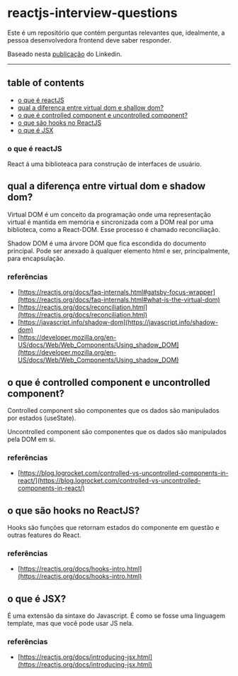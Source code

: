 # reactjs-interview-questions

Este é um repositório que contém perguntas relevantes que, idealmente, a pessoa desenvolvedora frontend deve saber responder.

Baseado nesta [publicação](https://www.linkedin.com/feed/update/urn:li:activity:6936302553852747776/) do Linkedin.

---

## table of contents

- [o que é reactJS](#o-que-é-reactjs)
- [qual a diferença entre virtual dom e shallow dom?](#qual-a-diferença-entre-virtual-dom-e-shadow-dom)
- [o que é controlled component e uncontrolled component?](#o-que-é-controlled-component-e-uncontrolled-component)
- [o que são hooks no ReactJS](#o-que-são-hooks-no-reactjs)
- [o que é JSX](#o-que-é-jsx)

### o que é reactJS

React á uma biblioteaca para construção de interfaces de usuário.

## qual a diferença entre virtual dom e shadow dom?

Virtual DOM é um conceito da programação onde uma representação virtual é mantida em memória e sincronizada com a DOM real por uma biblioteca, como a React-DOM. Esse processo é chamado reconciliação.

Shadow DOM é uma árvore DOM que fica escondida do documento principal. Pode ser anexado à qualquer elemento html e ser, principalmente, para encapsulação.

### referências
- [https://reactjs.org/docs/faq-internals.html#gatsby-focus-wrapper](https://reactjs.org/docs/faq-internals.html#what-is-the-virtual-dom)
- [https://reactjs.org/docs/reconciliation.html](https://reactjs.org/docs/reconciliation.html)
- [https://javascript.info/shadow-dom](https://javascript.info/shadow-dom)
- [https://developer.mozilla.org/en-US/docs/Web/Web_Components/Using_shadow_DOM](https://developer.mozilla.org/en-US/docs/Web/Web_Components/Using_shadow_DOM)

## o que é controlled component e uncontrolled component?

Controlled component são componentes que os dados são manipulados por estados (useState).

Uncontrolled component são componentes que os dados são manipulados pela DOM em si.

### referências
- [https://blog.logrocket.com/controlled-vs-uncontrolled-components-in-react/](https://blog.logrocket.com/controlled-vs-uncontrolled-components-in-react/)

## o que são hooks no ReactJS?

Hooks são funções que retornam estados do componente em questão e outras features do React. 

### referências
- [https://reactjs.org/docs/hooks-intro.html](https://reactjs.org/docs/hooks-intro.html)

## o que é JSX?

É uma extensão da sintaxe do Javascript. É como se fosse uma linguagem template, mas que você pode usar JS nela. 

### referências
- [https://reactjs.org/docs/introducing-jsx.html](https://reactjs.org/docs/introducing-jsx.html)
